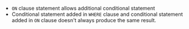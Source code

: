 - `ON` clause statement allows additional conditional statement
- Conditional statement added in `WHERE` clause and  conditional statement added in `ON` clause doesn't always produce the same result.